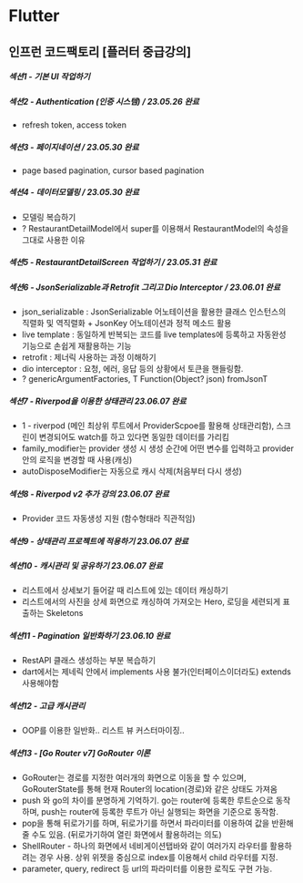 # Flutter

인프런 코드팩토리 [플러터 중급강의]
---

##### 섹션1 - 기본 UI 작업하기
##### 섹션2 - Authentication (인증 시스템) / 23.05.26 완료
 * refresh token, access token
##### 섹션3 - 페이지네이션 / 23.05.30 완료
 * page based pagination, cursor based pagination
##### 섹션4 - 데이터모델링 / 23.05.30 완료
 * 모델링 복습하기
 * ? RestaurantDetailModel에서 super를 이용해서 RestaurantModel의 속성을 그대로 사용한 이유
##### 섹션5 - RestaurantDetailScreen 작업하기 / 23.05.31 완료
##### 섹션6 - JsonSerializable과 Retrofit 그리고 Dio Interceptor / 23.06.01 완료
 * json_serializable : JsonSerializable 어노테이션을 활용한 클래스 인스턴스의 직렬화 및 역직렬화 + JsonKey 어노테이션과 정적 메소드 활용
 * live template : 동일하게 반복되는 코드를 live templates에 등록하고 자동완성 기능으로 손쉽게 재활용하는 기능
 * retrofit : 제너릭 사용하는 과정 이해하기
 * dio interceptor : 요청, 에러, 응답 등의 상황에서 토큰을 핸들링함.
 * ? genericArgumentFactories, T Function(Object? json) fromJsonT
##### 섹션7 - Riverpod을 이용한 상태관리 23.06.07 완료
 * 1 - riverpod (메인 최상위 루트에서 ProviderScpoe를 활용해 상태관리함), 스크린이 변경되어도 watch를 하고 있다면 동일한 데이터를 가리킴
 * family_modifier는 provider 생성 시 생성 순간에 어떤 변수를 입력하고 provider 안의 로직을 변경할 때 사용(캐싱)
 * autoDisposeModifier는 자동으로 캐시 삭제(처음부터 다시 생성)
##### 섹션8 - Riverpod v2 추가 강의 23.06.07 완료
 * Provider 코드 자동생성 지원 (함수형태라 직관적임)
##### 섹션9 - 상태관리 프로젝트에 적용하기 23.06.07 완료
##### 섹션10 - 캐시관리 및 공유하기 23.06.07 완료
 * 리스트에서 상세보기 들어갈 때 리스트에 있는 데이터 캐싱하기
 * 리스트에서의 사진을 상세 화면으로 캐싱하여 가져오는 Hero, 로딩을 세련되게 표출하는 Skeletons
##### 섹션11 - Pagination 일반화하기 23.06.10 완료
 * RestAPI 클래스 생성하는 부분 복습하기
 * dart에서는 제네릭 안에서 implements 사용 불가(인터페이스이더라도) extends 사용해야함
##### 섹션12 - 고급 캐시관리
 * OOP를 이용한 일반화.. 리스트 뷰 커스터마이징.. 
##### 섹션13 - [Go Router v7] GoRouter 이론
 * GoRouter는 경로를 지정한 여러개의 화면으로 이동을 할 수 있으며, GoRouterState를 통해 현재 Router의 location(경로)와 같은 상태도 가져옴
 * push 와 go의 차이를 분명하게 기억하기. go는 router에 등록한 루트순으로 동작하며, push는 router에 등록한 루트가 아닌 실행되는 화면을 기준으로 동작함.
 * pop을 통해 뒤로가기를 하며, 뒤로가기를 하면서 파라미터를 이용하여 값을 반환해줄 수도 있음. (뒤로가기하여 열린 화면에서 활용하려는 의도)
 * ShellRouter - 하나의 화면에서 네비게이션탭바와 같이 여러가지 라우터를 활용하려는 경우 사용. 상위 위젯을 중심으로 index를 이용해서 child 라우터를 지정.
 * parameter, query, redirect 등 url의 파라미터를 이용한 로직도 구현 가능.
